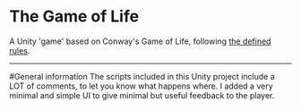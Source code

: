 # The Game of Life

A Unity 'game' based on Conway's Game of Life, following [the defined rules](https://en.wikipedia.org/wiki/Conway%27s_Game_of_Life). 


----------
#General information
The scripts included in this Unity project include a LOT of comments, to let you know what happens where. I added a very minimal and simple UI to give minimal but useful feedback to the player. 

